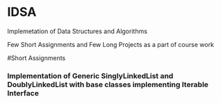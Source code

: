 # IDSA
Implemetation of Data Structures and Algorithms

Few Short Assignments and Few Long Projects as a part of course work

#Short Assignments
### Implementation of Generic SinglyLinkedList and DoublyLinkedList with base classes implementing Iterable Interface
